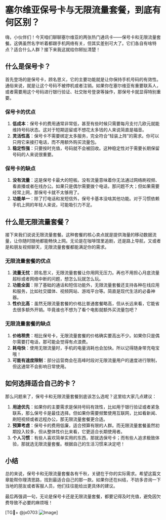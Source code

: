 # 塞尔维亚保号卡与无限流量套餐，到底有何区别？

嗨，小伙伴们！今天咱们聊聊塞尔维亚的两张热门通讯卡——保号卡和无限流量套餐。这俩虽然名字听着都跟手机网络有关，但其实差别可大了。它们各自有啥特点？适合什么人群？接下来我这就给你掰扯清楚！

## 什么是保号卡？

首先登场的是保号卡，顾名思义，它的主要功能就是让你保持手机号码的有效性。通俗来说，就是让这个号码不被停机或者注销。如果你在塞尔维亚有重要联系人，或者需要用这个号码进行银行验证、社交账号登录等操作，那保号卡就显得特别重要。

### 保号卡的优点

1. **低成本**：保号卡的费用通常非常低，甚至有些时候只需要每月支付几欧元就能维持号码状态。这对于短期逗留或不想花太多钱的人来说简直是福音。
2. **灵活性高**：保号卡不需要绑定太多服务，完全符合“轻装上阵”的需求。你可以只用它来接打电话，而不用额外购买流量包。
3. **稳定性强**：只要按时充值，号码就不会被回收。这种稳定性对于需要长期保留号码的人来说很重要。

### 保号卡的缺点

1. **没有流量**：这是保号卡最大的短板。没有流量意味着你无法通过网络刷视频、看直播或者在线办公。如果只是偶尔需要拨个电话，那问题不大；但如果需要经常上网，那保号卡就不太够用了。
2. **功能单一**：除了打电话和发短信外，保号卡基本没啥其他功能。对于习惯依赖手机上网的年轻人来说，可能吸引力不足。

## 什么是无限流量套餐？

接下来我们说说无限流量套餐。这种套餐的核心卖点就是提供海量的移动数据流量，让你随时随地都能畅快上网。无论是在咖啡馆里追剧，还是路上导航，又或者是和朋友视频聊天，无限流量套餐都能满足你的需求。

### 无限流量套餐的优点

1. **流量无忧**：顾名思义，无限流量套餐让你用网无压力。再也不用担心月底流量超标或者网络中断的问题，想怎么玩就怎么玩。
2. **功能全面**：除了基础的通话和短信功能外，无限流量套餐还支持各种在线应用和服务，比如社交媒体、视频网站、游戏平台等。简直是现代生活的必备神器。
3. **性价比高**：虽然无限流量套餐的价格比普通套餐略高，但从长远来看，它能省去很多额外开销。毕竟谁也不想为了看个电影就额外买流量包吧？

### 无限流量套餐的缺点

1. **价格稍贵**：相比保号卡，无限流量套餐的价格确实要高出不少。如果你只是偶尔需要打电话，那可能会觉得有点浪费。
2. **耗电快**：使用无限流量时，手机的电量消耗也会加快。所以记得随身带充电宝哦！
3. **可能有速度限制**：部分运营商会在高峰时段对无限流量用户的速度进行限制，但这通常不会影响日常使用。

## 如何选择适合自己的卡？

那么问题来了，保号卡和无限流量套餐到底该怎么选呢？这里给大家几点建议：

1. **用途优先**：如果你的主要需求是保持号码有效性，比如用于银行验证或者紧急联系，那么保号卡是最佳选择。但如果你需要频繁使用互联网，比如看新闻、刷短视频或者远程办公，那无限流量套餐更合适。
2. **预算考虑**：保号卡的费用低廉，适合预算有限的人群。而无限流量套餐虽然初期投入较多，但从整体性价比来看，它更适合长期使用者。
3. **个人习惯**：有些人喜欢简单实用的东西，那就选保号卡；而有些人追求极致体验，那就选无限流量套餐。根据自己的生活习惯来决定吧！

## 小结

总的来说，保号卡和无限流量套餐各有千秋，关键在于你的实际需求。希望这篇文章能帮你理清思路，找到最适合自己的那一款。如果你还在纠结，不妨多咨询一下当地的朋友或者客服人员，他们往往能给出更具体的建议。

最后再强调一句，无论是保号卡还是无限流量套餐，都要记得及时充值，避免因欠费导致不必要的麻烦哦！

[TG💪+ @jx0703 ![Image](https://github.com/user-attachments/assets/dbca1d08-cadb-493c-b0ec-ad6f7a83f270)]